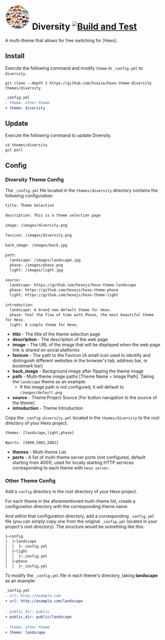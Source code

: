 # <img src="source/images/diversity.png" width="80" height="80"> Diversity [![Build and Test](https://github.com/huazie/huazie.github.io/actions/workflows/pages.yml/badge.svg)](https://github.com/huazie/huazie.github.io/actions/workflows/pages.yml)
A multi-theme that allows for free switching for [Hexo].

## Install

Execute the following command and modify `theme` in `_config.yml` to `diversity`.

```
git clone --depth 1 https://github.com/huazie/hexo-theme-diversity themes/diversity
```

``` diff
_config.yml
- theme: other-theme
+ theme: diversity
```

## Update

Execute the following command to update Diversity.

```
cd themes/diversity
git pull
```

## Config

### Diversity Theme Config

The `_config.yml` file located in the `themes/diversity` directory contains the following configuration:

```
title: Theme Selection

description: This is a theme selection page 

image: /images/diversity.png

favicon: /images/diversity.png

back_image: /images/back.jpg

path:
  landscape: /images/landscape.jpg
  phase: /images/phase.png
  light: /images/light.jpg

source:
  landscape: https://github.com/hexojs/hexo-theme-landscape
  phase: https://github.com/hexojs/hexo-theme-phase
  light: https://github.com/hexojs/hexo-theme-light

introduction:
  landscape: A brand new default theme for Hexo.
  phase: Feel the flow of time with Phase, the most beautiful theme for Hexo.
  light: A simple theme for Hexo.
```

- **title** - The title of the theme selection page
- **description** - The description of the web page
- **image** - The URL of the image that will be displayed when the web page link is shared on social platforms
- **favicon** - The path to the Favicon [A small icon used to identify and distinguish different websites in the browser's tab, address bar, or bookmark bar]
- **back_image** - Background image after flipping the theme image
- **path** - Multi-theme image paths [Theme Name + Image Path]. Taking the `landscape` theme as an example:
  - If the image path is not configured, it will default to `/images/default.png`.
- **source** - Theme Project Source [For button navigation to the source of the theme]
- **introduction** - Theme Introduction

Copy the `_config.diversity.yml` located in the `themes/diversity` to the root directory of your Hexo project.

```
themes: [landscape,light,phase]

#ports: [5000,5001,5002]
```

- **themes** - Multi-theme List
- **ports** - A list of multi-theme server ports (not configured, default starting from 4001), used for locally starting HTTP services corresponding to each theme with `hexo server`.


### Other Theme Config

Add a `config` directory in the root directory of your Hexo project. 

For each theme in the aforementioned multi-theme list, create a configuration directory with the corresponding theme name.

And within that configuration directory, add a corresponding `_config.yml` file (you can simply copy one from the original `_config.yml` located in your project's root directory). The structure would be something like this:

```pre
├─config
│  ├─landscape
│  │  ├─_config.yml
│  ├─light
│  │  ├─_config.yml
│  ├─phase
│  │  ├─_config.yml
```

To modify the `_config.yml` file in each theme's directory, taking **landscape** as an example:

``` diff
_config.yml
- url: http://example.com
+ url: http://example.com/landscape

- public_dir: public
+ public_dir: public/landscape

- theme: other-theme
+ theme: landscape
```
